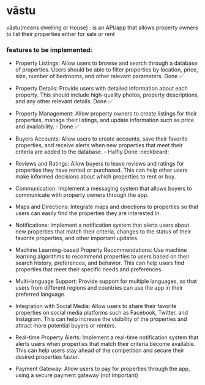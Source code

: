 # vāstu

vāstu(means dwelling or House) : is an API/app that allows property owners to list their properties either for sale or rent

### features to be implemented:

- Property Listings: Allow users to browse and search through a database of properties. Users should be able to filter properties by location, price, size, number of bedrooms, and other relevant parameters. Done :white_check_mark:

- Property Details: Provide users with detailed information about each property. This should include high-quality photos, property descriptions, and any other relevant details. Done :white_check_mark:

- Property Management: Allow property owners to create listings for their properties, manage their listings, and update information such as price and availability. - Done :white_check_mark:


- Buyers Accounts: Allow users to create accounts, save their favorite properties, and receive alerts when new properties that meet their criteria are added to the database. - Halfly Done :neckbeard:

- Reviews and Ratings: Allow buyers to leave reviews and ratings for properties they have rented or purchased. This can help other users make informed decisions about which properties to rent or buy.

- Communication: Implement a messaging system that allows buyers to communicate with property owners through the app.

- Maps and Directions: Integrate maps and directions to properties so that users can easily find the properties they are interested in.

- Notifications: Implement a notification system that alerts users about new properties that match their criteria, changes to the status of their favorite properties, and other important updates.

- Machine Learning-based Property Recommendations: Use machine learning algorithms to recommend properties to users based on their search history, preferences, and behavior. This can help users find properties that meet their specific needs and preferences.

- Multi-language Support: Provide support for multiple languages, so that users from different regions and countries can use the app in their preferred language.

- Integration with Social Media: Allow users to share their favorite properties on social media platforms such as Facebook, Twitter, and Instagram. This can help increase the visibility of the properties and attract more potential buyers or renters.

- Real-time Property Alerts: Implement a real-time notification system that alerts users when properties that match their criteria become available. This can help users stay ahead of the competition and secure their desired properties faster.

- Payment Gateway: Allow users to pay for properties through the app, using a secure payment gateway (not important)
